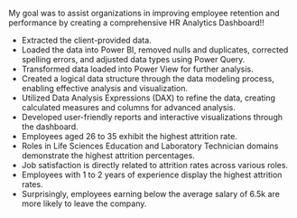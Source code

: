 My goal was to assist organizations in improving employee retention and performance by creating a comprehensive HR Analytics Dashboard!!

- Extracted the client-provided data.
- Loaded the data into Power BI, removed nulls and duplicates, corrected spelling errors, and adjusted data types using Power Query.
- Transformed data loaded into Power View for further analysis.
- Created a logical data structure through the data modeling process, enabling effective analysis and visualization.
- Utilized Data Analysis Expressions (DAX) to refine the data, creating calculated measures and columns for advanced analysis.
- Developed user-friendly reports and interactive visualizations through the dashboard.
- Employees aged 26 to 35 exhibit the highest attrition rate.
- Roles in Life Sciences Education and Laboratory Technician domains demonstrate the highest attrition percentages.
- Job satisfaction is directly related to attrition rates across various roles.
- Employees with 1 to 2 years of experience display the highest attrition rates.
- Surprisingly, employees earning below the average salary of 6.5k are more likely to leave the company.
